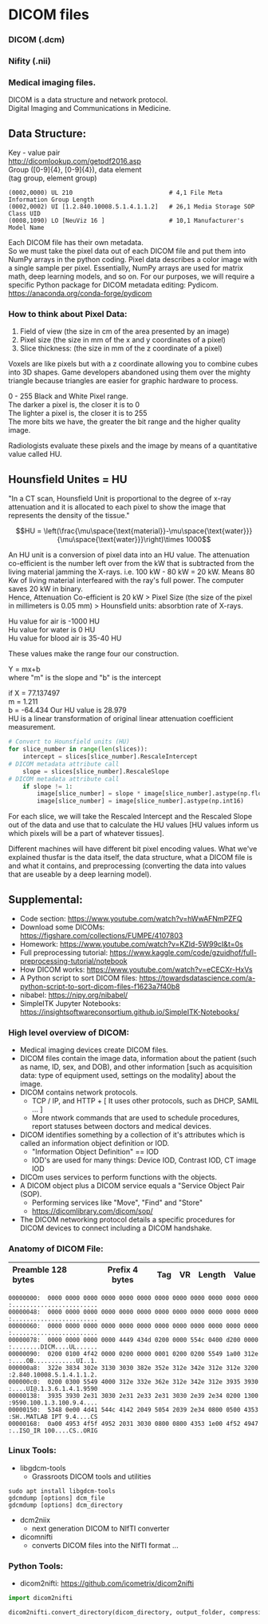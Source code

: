 # DICOM files  
### DICOM (.dcm)  
### Nifity (.nii)

### Medical imaging files.  
DICOM is a data structure and network protocol.  
Digital Imaging and Communications in Medicine.  

## Data Structure:  
Key - value pair  
http://dicomlookup.com/getpdf2016.asp  
Group ([0-9]{4}, [0-9]{4}), data element  
(tag group, element group)  
```
(0002,0000) UL 210                           # 4,1 File Meta Information Group Length
(0002,0002) UI [1.2.840.10008.5.1.4.1.1.2]   # 26,1 Media Storage SOP Class UID
(0008,1090) LO [NeuViz 16 ]                  # 10,1 Manufacturer's Model Name
```  
Each DICOM file has their own metadata.  
So we must take the pixel data out of each DICOM file and put them into NumPy arrays in the python coding. Pixel data describes a color image with a single sample per pixel. Essentially, NumPy arrays are used for matrix math, deep learning models, and so on. For our purposes, we will require a specific Python package for DICOM metadata editing: Pydicom.  
https://anaconda.org/conda-forge/pydicom  

### How to think about Pixel Data:
1. Field of view (the size in cm of the area presented by an image)
2. Pixel size (the size in mm of the x and y coordinates of a pixel)
3. Slice thickness: (the size in mm of the z coordinate of a pixel)

Voxels are like pixels but with a z coordinate allowing you to combine cubes into 3D shapes. Game developers abandoned using them over the mighty triangle because triangles are easier for graphic hardware to process.  

0 - 255 Black and White Pixel range.  
The darker a pixel is, the closer it is to 0  
The lighter a pixel is, the closer it is to 255  
The more bits we have, the greater the bit range and the higher quality image.  

Radiologists evaluate these pixels and the image by means of a quantitative value called HU.  
## Hounsfield Unites = HU  
"In a CT scan, Hounsfield Unit is proportional to the degree of x-ray attenuation and it is allocated to each pixel to show the image that represents the density of the tissue."

$$HU = \left(\frac{\mu\space{\text{material}}-\mu\space{\text{water}}}{\mu\space{\text{water}}}\right)\times 1000$$  

An HU unit is a conversion of pixel data into an HU value. The attenuation co-efficient is the number left over from the kW that is subtracted from the living material jamming the X-rays. i.e. 100 kW - 80 kW = 20 kW. Means 80 Kw of living material interfeared with the ray's full power. The computer saves 20 kW in binary.     
Hence, Attenuation Co-efficient is 20 kW > Pixel Size (the size of the pixel in millimeters is 0.05 mm) > Hounsfield units: absorbtion rate of X-rays.

Hu value for air is -1000 HU  
Hu value for water is 0 HU  
Hu value for blood air is 35-40 HU  

These values make the range four our construction.  

Y = mx+b  
where "m" is the slope and "b" is the intercept

if X = 77.137497  
m = 1.211  
b = -64.434
Our HU value is 28.979  
HU is a linear transformation of original linear attenuation coefficient measurement.

```py
# Convert to Hounsfield units (HU)
for slice_number in range(len(slices)):
    intercept = slices[slice_number].RescaleIntercept
# DICOM metadata attribute call
    slope = slices[slice_number].RescaleSlope
# DICOM metadata attribute call
    if slope != 1:
        image[slice_number] = slope * image[slice_number].astype(np.float64)
        image[slice_number] = image[slice_number].astype(np.int16)
```

For each slice, we will take the Rescaled Intercept and the Rescaled Slope out of the data and use that to calculate the HU values [HU values inform us which pixels will be a part of whatever tissues].

Different machines will have different bit pixel encoding values. What we've explained thusfar is the data itself, the data structure, what a DICOM file is and what it contains, and preprocessing (converting the data into values that are useable by a deep learning model).

## Supplemental:
* Code section:
https://www.youtube.com/watch?v=hWwAFNmPZFQ  
* Download some DICOMs: https://figshare.com/collections/FUMPE/4107803  
* Homework: https://www.youtube.com/watch?v=KZld-5W99cI&t=0s  
* Full preprocessing tutorial: https://www.kaggle.com/code/gzuidhof/full-preprocessing-tutorial/notebook  
* How DICOM works: https://www.youtube.com/watch?v=eCECXr-HxVs  
* A Python script to sort DICOM files: https://towardsdatascience.com/a-python-script-to-sort-dicom-files-f1623a7f40b8  
* nibabel: https://nipy.org/nibabel/  
* SimpleITK Jupyter Notebooks: https://insightsoftwareconsortium.github.io/SimpleITK-Notebooks/  

### High level overview of DICOM:  
* Medical imaging devices create DICOM files.  
* DICOM files contain the image data, information about the patient (such as name, ID, sex, and DOB), and other information [such as acquisition data: type of equipment used, settings on the modality] about the image.  
* DICOM contains network protocols.  
  - TCP / IP, and HTTP + [ It uses other protocols, such as DHCP, SAMIL ... ]
  - More ntwork commands that are used to schedule procedures, report statuses between doctors and medical devices.
* DICOM identifies something by a collection of it's attributes which is called an information object definition or IOD. 
  - "Information Object Definition" == IOD
  - IOD's are used for many things: Device IOD, Contrast IOD, CT image IOD
* DICOm uses services to perform functions with the objects.  
* A DICOM object plus a DICOM service equals a "Service Object Pair (SOP).  
  - Performing services like "Move", "Find" and "Store"
  - https://dicomlibrary.com/dicom/sop/
* The DICOM networking protocol details a specific procedures for DICOM devices to connect including a DICOM handshake.

### Anatomy of DICOM File:

| Preamble 128 bytes | Prefix 4 bytes | Tag | VR | Length | Value |  
| :--- | :----: | :----: | :----: |:----: | ---: |  

``` 
00000000:  0000 0000 0000 0000 0000 0000 0000 0000 0000 0000 0000 0000  :........................
00000048:  0000 0000 0000 0000 0000 0000 0000 0000 0000 0000 0000 0000  :........................
00000060:  0000 0000 0000 0000 0000 0000 0000 0000 0000 0000 0000 0000  :........................
00000078:  0000 0000 0000 0000 4449 434d 0200 0000 554c 0400 d200 0000  :........DICM....UL......
00000090:  0200 0100 4f42 0000 0200 0000 0001 0200 0200 5549 1a00 312e  :....OB............UI..1.
000000a8:  322e 3834 302e 3130 3030 382e 352e 312e 342e 312e 312e 3200  :2.840.10008.5.1.4.1.1.2.
000000c0:  0200 0300 5549 4000 312e 332e 362e 312e 342e 312e 3935 3930  :....UI@.1.3.6.1.4.1.9590
00000138:  3935 3930 2e31 3030 2e31 2e33 2e31 3030 2e39 2e34 0200 1300  :9590.100.1.3.100.9.4....
00000150:  5348 0e00 4d41 544c 4142 2049 5054 2039 2e34 0800 0500 4353  :SH..MATLAB IPT 9.4....CS
00000168:  0a00 4953 4f5f 4952 2031 3030 0800 0800 4353 1e00 4f52 4947  :..ISO_IR 100....CS..ORIG
```  

### Linux Tools:
* libgdcm-tools  
  - Grassroots DICOM tools and utilities  
```console
sudo apt install libgdcm-tools  
gdcmdump [options] dcm_file  
gdcmdump [options] dcm_directory  
```  
* dcm2niix  
  - next generation DICOM to NIfTI converter
* dicomnifti
  - converts DICOM files into the NIfTI format
...

### Python Tools: 
* dicom2nifti: https://github.com/icometrix/dicom2nifti  
```py
import dicom2nifti

dicom2nifti.convert_directory(dicom_directory, output_folder, compression=True, reorient=True)
```